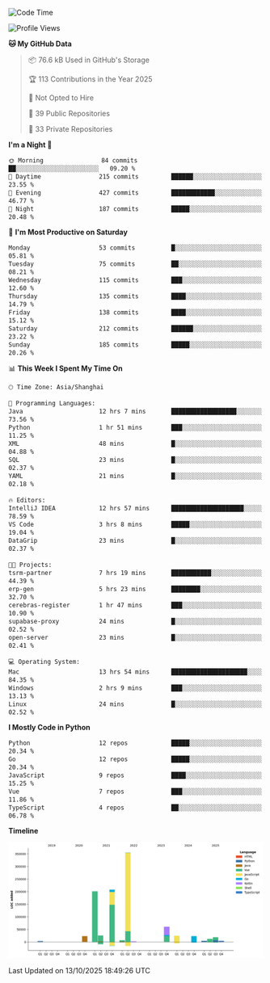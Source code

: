 <!--START_SECTION:waka-->
![Code Time](http://img.shields.io/badge/Code%20Time-4%2C490%20hrs%2016%20mins-blue)

![Profile Views](http://img.shields.io/badge/Profile%20Views-0-blue)

**🐱 My GitHub Data** 

> 📦 76.6 kB Used in GitHub's Storage 
 > 
> 🏆 113 Contributions in the Year 2025
 > 
> 🚫 Not Opted to Hire
 > 
> 📜 39 Public Repositories 
 > 
> 🔑 33 Private Repositories 
 > 
**I'm a Night 🦉** 

```text
🌞 Morning                84 commits          ██░░░░░░░░░░░░░░░░░░░░░░░   09.20 % 
🌆 Daytime                215 commits         ██████░░░░░░░░░░░░░░░░░░░   23.55 % 
🌃 Evening                427 commits         ████████████░░░░░░░░░░░░░   46.77 % 
🌙 Night                  187 commits         █████░░░░░░░░░░░░░░░░░░░░   20.48 % 
```
📅 **I'm Most Productive on Saturday** 

```text
Monday                   53 commits          █░░░░░░░░░░░░░░░░░░░░░░░░   05.81 % 
Tuesday                  75 commits          ██░░░░░░░░░░░░░░░░░░░░░░░   08.21 % 
Wednesday                115 commits         ███░░░░░░░░░░░░░░░░░░░░░░   12.60 % 
Thursday                 135 commits         ████░░░░░░░░░░░░░░░░░░░░░   14.79 % 
Friday                   138 commits         ████░░░░░░░░░░░░░░░░░░░░░   15.12 % 
Saturday                 212 commits         ██████░░░░░░░░░░░░░░░░░░░   23.22 % 
Sunday                   185 commits         █████░░░░░░░░░░░░░░░░░░░░   20.26 % 
```


📊 **This Week I Spent My Time On** 

```text
🕑︎ Time Zone: Asia/Shanghai

💬 Programming Languages: 
Java                     12 hrs 7 mins       ██████████████████░░░░░░░   73.56 % 
Python                   1 hr 51 mins        ███░░░░░░░░░░░░░░░░░░░░░░   11.25 % 
XML                      48 mins             █░░░░░░░░░░░░░░░░░░░░░░░░   04.88 % 
SQL                      23 mins             █░░░░░░░░░░░░░░░░░░░░░░░░   02.37 % 
YAML                     21 mins             █░░░░░░░░░░░░░░░░░░░░░░░░   02.18 % 

🔥 Editors: 
IntelliJ IDEA            12 hrs 57 mins      ████████████████████░░░░░   78.59 % 
VS Code                  3 hrs 8 mins        █████░░░░░░░░░░░░░░░░░░░░   19.04 % 
DataGrip                 23 mins             █░░░░░░░░░░░░░░░░░░░░░░░░   02.37 % 

🐱‍💻 Projects: 
tsrm-partner             7 hrs 19 mins       ███████████░░░░░░░░░░░░░░   44.39 % 
erp-gen                  5 hrs 23 mins       ████████░░░░░░░░░░░░░░░░░   32.70 % 
cerebras-register        1 hr 47 mins        ███░░░░░░░░░░░░░░░░░░░░░░   10.90 % 
supabase-proxy           24 mins             █░░░░░░░░░░░░░░░░░░░░░░░░   02.52 % 
open-server              23 mins             █░░░░░░░░░░░░░░░░░░░░░░░░   02.41 % 

💻 Operating System: 
Mac                      13 hrs 54 mins      █████████████████████░░░░   84.35 % 
Windows                  2 hrs 9 mins        ███░░░░░░░░░░░░░░░░░░░░░░   13.13 % 
Linux                    24 mins             █░░░░░░░░░░░░░░░░░░░░░░░░   02.52 % 
```

**I Mostly Code in Python** 

```text
Python                   12 repos            █████░░░░░░░░░░░░░░░░░░░░   20.34 % 
Go                       12 repos            █████░░░░░░░░░░░░░░░░░░░░   20.34 % 
JavaScript               9 repos             ████░░░░░░░░░░░░░░░░░░░░░   15.25 % 
Vue                      7 repos             ███░░░░░░░░░░░░░░░░░░░░░░   11.86 % 
TypeScript               4 repos             ██░░░░░░░░░░░░░░░░░░░░░░░   06.78 % 
```



**Timeline**

![Lines of Code chart](https://raw.githubusercontent.com/youtiaoguagua/youtiaoguagua/master/assets/bar_graph.png)


 Last Updated on 13/10/2025 18:49:26 UTC
<!--END_SECTION:waka-->